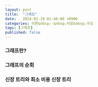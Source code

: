 ```yaml
---
layout: post
title:  "그래프"
date:   2024-02-10 01:46:00 +0900
categories: 이론&nbsp;-&nbsp;자료&nbsp;구조
tags: [그래프]
published: false
---
```


### 그래프란?

### 그래프의 순회

### 신장 트리와 최소 비용 신장 트리